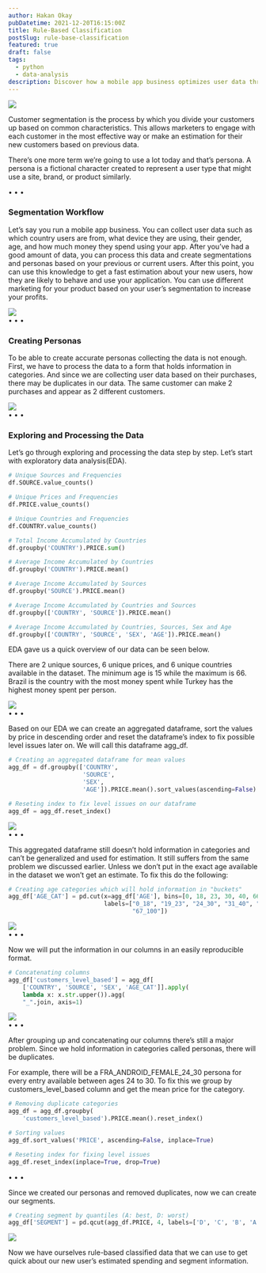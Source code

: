 ```yaml
---
author: Hakan Okay
pubDatetime: 2021-12-20T16:15:00Z
title: Rule-Based Classification
postSlug: rule-base-classification
featured: true
draft: false
tags:
  - python
  - data-analysis
description: Discover how a mobile app business optimizes user data through rule-based classification, creating personas for effective customer segmentation and enabling quick estimations and targeted marketing to boost profits.
---
```


<img src="/images/rule-based/rule-based1.gif" class="rounded-lg mx-auto">

Customer segmentation is the process by which you divide your customers up based on common characteristics. This allows marketers to engage with each customer in the most effective way or make an estimation for their new customers based on previous data.

There’s one more term we’re going to use a lot today and that’s persona. A persona is a fictional character created to represent a user type that might use a site, brand, or product similarly.

<div class="flex items-center justify-center gap-5 py-6 text-[#f3dbc5]">
  <span>&#x2022;</span>
  <span>&#x2022;</span>
  <span>&#x2022;</span>
</div>

### Segmentation Workflow

Let’s say you run a mobile app business. You can collect user data such as which country users are from, what device they are using, their gender, age, and how much money they spend using your app. After you’ve had a good amount of data, you can process this data and create segmentations and personas based on your previous or current users. After this point, you can use this knowledge to get a fast estimation about your new users, how they are likely to behave and use your application. You can use different marketing for your product based on your user’s segmentation to increase your profits.

<img src="/images/rule-based/rule-based2.gif" class="rounded-lg mx-auto">

<div class="flex items-center justify-center gap-5 py-6 text-[#f3dbc5]">
  <span>&#x2022;</span>
  <span>&#x2022;</span>
  <span>&#x2022;</span>
</div>

### Creating Personas

To be able to create accurate personas collecting the data is not enough. First, we have to process the data to a form that holds information in categories. And since we are collecting user data based on their purchases, there may be duplicates in our data. The same customer can make 2 purchases and appear as 2 different customers.

<img src="/images/rule-based/rule-based3.gif" class="rounded-lg mx-auto">

<div class="flex items-center justify-center gap-5 py-6 text-[#f3dbc5]">
  <span>&#x2022;</span>
  <span>&#x2022;</span>
  <span>&#x2022;</span>
</div>

### Exploring and Processing the Data

Let’s go through exploring and processing the data step by step. Let’s start with exploratory data analysis(EDA).

```python
# Unique Sources and Frequencies
df.SOURCE.value_counts()

# Unique Prices and Frequencies
df.PRICE.value_counts()

# Unique Countries and Frequencies
df.COUNTRY.value_counts()

# Total Income Accumulated by Countries
df.groupby('COUNTRY').PRICE.sum()

# Average Income Accumulated by Countries
df.groupby('COUNTRY').PRICE.mean()

# Average Income Accumulated by Sources
df.groupby('SOURCE').PRICE.mean()

# Average Income Accumulated by Countries and Sources
df.groupby(['COUNTRY', 'SOURCE']).PRICE.mean()

# Average Income Accumulated by Countries, Sources, Sex and Age
df.groupby(['COUNTRY', 'SOURCE', 'SEX', 'AGE']).PRICE.mean()
```

EDA gave us a quick overview of our data can be seen below.

There are 2 unique sources, 6 unique prices, and 6 unique countries available in the dataset.
The minimum age is 15 while the maximum is 66.
Brazil is the country with the most money spent while Turkey has the highest money spent per person.

<img src="/images/rule-based/rule-based4.gif" class="rounded-lg mx-auto">

<div class="flex items-center justify-center gap-5 py-6 text-[#f3dbc5]">
  <span>&#x2022;</span>
  <span>&#x2022;</span>
  <span>&#x2022;</span>
</div>

Based on our EDA we can create an aggregated dataframe, sort the values by price in descending order and reset the dataframe’s index to fix possible level issues later on. We will call this dataframe agg_df.

```python
# Creating an aggregated dataframe for mean values
agg_df = df.groupby(['COUNTRY',
                     'SOURCE',
                     'SEX',
                     'AGE']).PRICE.mean().sort_values(ascending=False)

# Reseting index to fix level issues on our dataframe
agg_df = agg_df.reset_index()
```

<img src="/images/rule-based/rule-based5.gif" class="rounded-lg mx-auto">

<div class="flex items-center justify-center gap-5 py-6 text-[#f3dbc5]">
  <span>&#x2022;</span>
  <span>&#x2022;</span>
  <span>&#x2022;</span>
</div>

This aggregated dataframe still doesn’t hold information in categories and can’t be generalized and used for estimation. It still suffers from the same problem we discussed earlier. Unless we don’t put in the exact age available in the dataset we won’t get an estimate. To fix this do the following:

```python
# Creating age categories which will hold information in "buckets"
agg_df['AGE_CAT'] = pd.cut(x=agg_df['AGE'], bins=[0, 18, 23, 30, 40, 66, 100],
                           labels=["0_18", "19_23", "24_30", "31_40", "41_66",
                                   "67_100"])
```

<img src="/images/rule-based/rule-based6.gif" class="rounded-lg mx-auto">

<div class="flex items-center justify-center gap-5 py-6 text-[#f3dbc5]">
  <span>&#x2022;</span>
  <span>&#x2022;</span>
  <span>&#x2022;</span>
</div>

Now we will put the information in our columns in an easily reproducible format.

```python
# Concatenating columns
agg_df['customers_level_based'] = agg_df[
    ['COUNTRY', 'SOURCE', 'SEX', 'AGE_CAT']].apply(
    lambda x: x.str.upper()).agg(
    "_".join, axis=1)
```

<img src="/images/rule-based/rule-based7.gif" class="rounded-lg mx-auto">

<div class="flex items-center justify-center gap-5 py-6 text-[#f3dbc5]">
  <span>&#x2022;</span>
  <span>&#x2022;</span>
  <span>&#x2022;</span>
</div>

After grouping up and concatenating our columns there’s still a major problem. Since we hold information in categories called personas, there will be duplicates.

For example, there will be a FRA_ANDROID_FEMALE_24_30 persona for every entry available between ages 24 to 30. To fix this we group by customers_level_based column and get the mean price for the category.

```python
# Removing duplicate categories
agg_df = agg_df.groupby(
    'customers_level_based').PRICE.mean().reset_index()

# Sorting values
agg_df.sort_values('PRICE', ascending=False, inplace=True)

# Reseting index for fixing level issues
agg_df.reset_index(inplace=True, drop=True)
```

<div class="flex items-center justify-center gap-5 py-6 text-[#f3dbc5]">
  <span>&#x2022;</span>
  <span>&#x2022;</span>
  <span>&#x2022;</span>
</div>

Since we created our personas and removed duplicates, now we can create our segments.

```python
# Creating segment by quantiles (A: best, D: worst)
agg_df['SEGMENT'] = pd.qcut(agg_df.PRICE, 4, labels=['D', 'C', 'B', 'A'])
```

<img src="/images/rule-based/rule-based8.gif" class="rounded-lg mx-auto">

Now we have ourselves rule-based classified data that we can use to get quick about our new user’s estimated spending and segment information.
